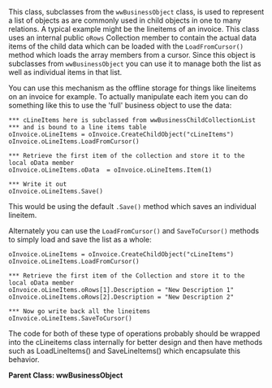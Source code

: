 ﻿This class, subclasses from the `wwBusinessObject` class, is used to represent a list of objects as are commonly used in child objects in one to many relations. A typical example might be the lineitems of an invoice. This class uses an internal public `oRows` Collection member to contain the actual data items of the child data which can be loaded with the `LoadFromCursor()` method which loads the array members from a cursor. Since this object is subclasses from `wwBusinessObject` you can use it to manage both the list as well as individual items in that list.You can use this mechanism as the offline storage for things like lineitems on an invoice for example. To actually manipulate each item you can do something like this to use the 'full' business object to use the data:```foxpro*** cLineItems here is subclassed from wwBusinessChildCollectionList*** and is bound to a line items tableoInvoice.oLineItems = oInvoice.CreateChildObject("cLineItems")oInvoice.oLineItems.LoadFromCursor()*** Retrieve the first item of the collection and store it to the local oData memberoInvoice.oLineItems.oData  = oInvoice.oLineItems.Item(1)*** Write it outoInvoice.oLineItems.Save()```This would be using the default `.Save()` method which saves an individual lineitem.Alternately you can use the `LoadFromCursor()` and `SaveToCursor()` methods to simply load and save the list as a whole:```foxprooInvoice.oLineItems = oInvoice.CreateChildObject("cLineItems")oInvoice.oLineItems.LoadFromCursor()*** Retrieve the first item of the Collection and store it to the local oData memberoInvoice.oLineItems.oRows[1].Description = "New Description 1"oInvoice.oLineItems.oRows[2].Description = "New Description 2"*** Now go write back all the lineitemsoInvoice.oLineItems.SaveToCursor()```The code for both of these type of operations probably should be wrapped into the cLineitems class internally for better design and then have methods such as LoadLineItems() and SaveLineItems() which encapsulate this behavior.**Parent Class: wwBusinessObject**
